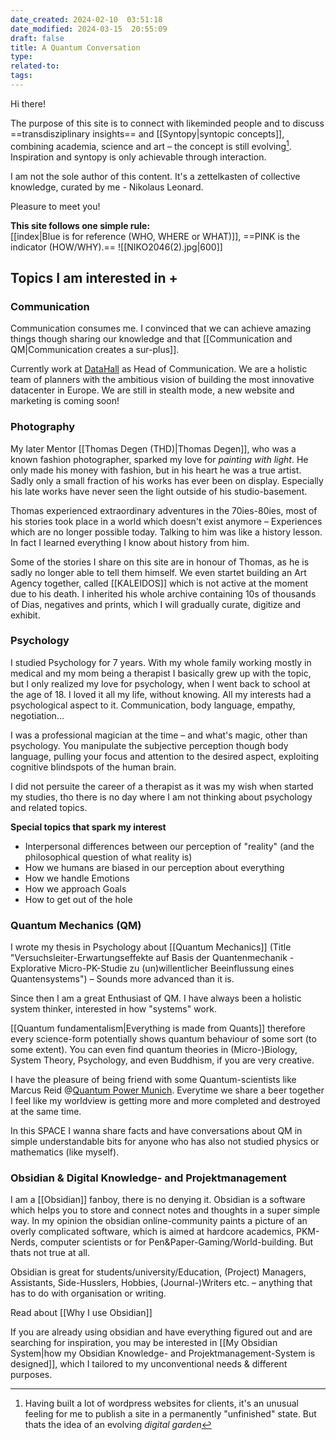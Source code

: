 ```yaml
---
date_created: 2024-02-10  03:51:18
date_modified: 2024-03-15  20:55:09
draft: false
title: A Quantum Conversation
type: 
related-to: 
tags: 
---
```





Hi there!

The purpose of this site is to connect with likeminded people and to discuss ==transdisziplinary insights== and [[Syntopy|syntopic concepts]], combining academia, science and art – the concept is still evolving[^1]. Inspiration and syntopy is only achievable through interaction.




I am not the sole author of this content. It's a zettelkasten of collective knowledge, curated by me - Nikolaus Leonard.

Pleasure to meet you!

**This site follows one simple rule:** <br>
[[index|Blue is for reference (WHO, WHERE or WHAT)]], ==PINK is the indicator (HOW/WHY).==
![[NIKO2046(2).jpg|600]]


## Topics I am interested in +

### Communication
Communication consumes me.
I convinced that we can achieve amazing things though  sharing our knowledge and that [[Communication and QM|Communication creates a sur-plus]].

Currently work at [DataHall](https://datahall.de) as Head of Communication.
We are a holistic team of planners with the ambitious vision of building the most innovative datacenter in Europe. We are still in stealth mode, a new website and marketing is coming soon! 


### Photography

My later Mentor [[Thomas Degen (THD)|Thomas Degen]], who was a known fashion photographer, sparked my love for *painting with light*.
He only made his money with fashion, but in his heart he was a true artist. Sadly only a small fraction of his works has ever been on display. Especially his late works have never seen the light outside of his studio-basement.

Thomas experienced extraordinary adventures in the 70ies-80ies, most of his stories took place in a world which doesn't exist anymore – Experiences which are no longer possible today. Talking to him was like a history lesson. In fact I learned everything I know about history from him.

Some of the stories I share on this site are in honour of Thomas, as he is sadly no longer able to tell them himself.
We even startet building an Art Agency together, called [[KALEIDOS]] which is not active at the moment due to his death. I inherited his whole archive containing 10s of thousands of Dias, negatives and prints, which I will gradually curate, digitize and exhibit.


### Psychology
I studied Psychology for 7 years. With my whole family working mostly in medical and my mom being a therapist I basically grew up with the topic, but I only realized my love for psychology, when I went back to school at the age of 18. I loved it all my life, without knowing. All my interests had a psychological aspect to it. Communication, body language, empathy, negotiation...

I was a professional magician at the time – and what's magic, other than psychology. You manipulate the subjective perception though body language, pulling your focus and attention to the desired aspect, exploiting cognitive blindspots of the human brain.

I did not persuite the career of a therapist as it was my wish when started my studies, tho there is no day where I am not thinking about psychology and related topics.

**Special topics that spark my interest**
- Interpersonal differences between our perception of "reality" (and the philosophical question of what reality is)
- How we humans are biased in our perception about everything 
- How we handle Emotions
- How we approach Goals
- How to get out of the hole





### Quantum Mechanics (QM)
I wrote my thesis in Psychology about [[Quantum Mechanics]] (Title "Versuchsleiter-Erwartungseffekte auf Basis der Quantenmechanik - Explorative Micro-PK-Studie zu (un)willentlicher Beeinflussung eines Quantensystems") – Sounds more advanced than it is. 

Since then I am a great Enthusiast of QM.
I have always been a holistic system thinker, interested in how "systems"  work.

[[Quantum fundamentalism|Everything is made from Quants]] therefore every science-form potentially shows quantum behaviour of some sort (to some extent). You can even find quantum theories in (Micro-)Biology, System Theory, Psychology, and even Buddhism, if you are very creative.

I have the pleasure of being friend with some Quantum-scientists like Marcus Reid @[Quantum Power Munich](https://quantumpowermunich.de/).
Everytime we share a beer together I feel like my worldview is getting more and more completed and destroyed at the same time.

In this SPACE I wanna share facts and have conversations about QM in simple understandable bits for anyone who has also not studied physics or mathematics (like myself).






### Obsidian & Digital Knowledge- and Projektmanagement

I am a [[Obsidian]] fanboy, there is no denying it.
Obsidian is a software which helps you to store and connect notes and thoughts in a super simple way.
In my opinion the obsidian online-community paints a picture of an overly complicated software, which is aimed at hardcore academics, PKM-Nerds, computer scientists or for Pen&Paper-Gaming/World-building. But thats not true at all.

Obsidian is great for students/university/Education, (Project) Managers, Assistants, Side-Husslers, Hobbies, (Journal-)Writers etc. – anything that has to do with organisation or writing.

Read about [[Why I use Obsidian]]

If you are already using obsidian and have everything figured out and are searching for inspiration, you may be interested in [[My Obsidian System|how my Obsidian Knowledge- and Projektmanagement-System is designed]], which I tailored to my unconventional needs & different purposes.




[^1]: Having built a lot of wordpress websites for clients, it's an unusual feeling for me to publish a site in a permanently "unfinished" state. But thats the idea of an evolving *digital garden*